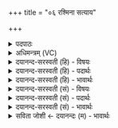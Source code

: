 +++
title = "०६ रश्मिना सत्याय"

+++
<details><summary>पदपाठः</summary>

र॒श्मिना॑। स॒त्याय॑। स॒त्यम्। जि॒न्व॒। प्रेति॒नेति॒ प्रऽइति॑ना। धर्म॑णा। धर्म॑म्। जि॒न्व॒। अन्वि॒त्येत्यनु॑ऽइत्या। दि॒वा। दिव॑म्। जि॒न्व॒। स॒न्धिनेति॑ स॒म्ऽधिना॑। अ॒न्तरि॑क्षेण। अ॒न्तरि॑क्षम्। जि॒न्व॒। प्र॒ति॒धिनेति॑ प्रति॒ऽधिना॑। पृ॒थि॒व्या। पृ॒थि॒वीम्। जि॒न्व॒। वि॒ष्ट॒म्भेन॑। वृष्ट्या॑। वृष्टि॑म्। जि॒न्व॒। प्र॒वयेति॑ प्र॒ऽवया॑। अह्ना॑। अहः॑। जि॒न्व॒। अ॒नु॒येत्य॑नु॒ऽया। रात्र्या॑। रात्री॑म्। जि॒न्व॒। उ॒शिजा॑। वसु॑भ्य॒ इति॒ वसु॑ऽभ्यः। वसू॑न्। जि॒न्व॒। प्र॒के॒तेनेति॑ प्रऽके॒तेन॑। आ॒दि॒त्येभ्यः॑। आ॒दि॒त्यान्। जि॒न्व॒। ६।
</details>

<details><summary>अधिमन्त्रम् (VC)</summary>

- विद्वांसो देवता
- परमेष्ठी ऋषिः
- विराडभिकृतिः
- ऋषभः
</details>

<details><summary>दयानन्द-सरस्वती (हि) - विषयः</summary>

विद्वानों को पदार्थविद्या के जानने का उपाय करना चाहिये, यह विषय अगले मन्त्र में कहा है ॥
</details>

<details><summary>दयानन्द-सरस्वती (हि) - पदार्थः</summary>

पदार्थान्वयभाषाः -  हे विद्वान् पुरुष ! तू (रश्मिना) किरणों से (सत्याय) वर्त्तमान में हुए सूर्य्य के तुल्य नित्य सुख और स्थूल पदार्थों के लिये (सत्यम्) अव्यभिचारी कर्म को (जिन्व) प्राप्त हो। (प्रेतिना) उत्तम ज्ञानयुक्त (धर्मणा) न्याय के आचरण से (धर्मम्) धर्म को (जिन्व) जान। (अन्वित्या) खोज के हेतु (दिवा) धर्म के प्रकाश से (दिवम्) सत्य के प्रकाश को (जिन्व) प्राप्त हो। (सन्धिना) सन्धिरूप (अन्तरिक्षेण) आकाश से (अन्तरिक्षम्) अवकाश को (जिन्व) जान। (पृथिव्या) भूगर्भविद्या के (प्रतिधिना) सम्बन्ध से (पृथिवीम्) भूमि को (जिन्व) जान। (विष्टम्भेन) शरीर धारण के हेतु आहार के रस से तथा (वृष्ट्या) वर्षा की विद्या से (वृष्टिम्) वर्षा को (जिन्व) जान। (प्रवया) कान्तियुक्त (अह्ना) प्रकाश की विद्या से (अहः) दिन को (जिन्व) जान। (अनुया) प्रकाश के पीछे चलनेवाली (रात्र्या) रात्रि की विद्या से (रात्रीम्) रात्रि को (जिन्व) जान। (उशिजा) कामनाओं से (वसुभ्यः) अग्नि आदि आठ वसुओं की विद्या से (वसून्) उन अग्नि आदि वसुओं को (जिन्व) जान और (प्रकेतेन) उत्तम विज्ञान से (आदित्येभ्यः) बारह महीनों की विद्या से (आदित्यान्) बारह महीनों को (जिन्व) तत्त्वस्वरूप से जान ॥६ ॥
</details>

<details><summary>दयानन्द-सरस्वती (हि) - भावार्थः</summary>

भावार्थभाषाः -  विद्वानों को चाहिये कि जैसे पदार्थों की परीक्षा से अपने आप पदार्थविद्या को जानें, वैसे ही दूसरों के लिये भी उपदेश करें ॥६ ॥
</details>

<details><summary>दयानन्द-सरस्वती (सं) - विषयः</summary>

अथ विद्वद्भिः पदार्थविद्या ज्ञातव्येत्याह ॥
</details>

<details><summary>दयानन्द-सरस्वती (सं) - पदार्थः</summary>

पदार्थान्वयभाषाः -  हे विद्वंस्त्वं रश्मिना सत्याय सूर्य इव नित्यसुखाय सत्यं जिन्व। प्रेतिना धर्मणा धर्मं जिन्व। अन्वित्या दिवा दिवं जिन्व। सन्धिनान्तरिक्षेणान्तरिक्षं जिन्व। पृथिव्या प्रतिधिना पृथिवीं जिन्व। विष्टम्भेन वृष्ट्या वृष्टिं जिन्व। प्रवयाऽह्नाहर्जिन्व। अनुया रात्र्या रात्रीं जिन्व। उशिजा वसुभ्यो वसून् जिन्व। प्रकेतेनादित्येभ्य आदित्यान् जिन्व ॥६ ॥
</details>

<details><summary>दयानन्द-सरस्वती (सं) - भावार्थः</summary>

भावार्थभाषाः -  विद्वद्भिर्यथा पदार्थपरीक्षणेन पदार्थविद्या विदिता कार्या तथैवान्येभ्य उपदेष्टव्या ॥६ ॥
</details>

<details><summary>सविता जोशी ← दयानन्दः (म) - भावार्थः</summary>

भावार्थभाषाः -  विद्वानांनी पदार्थांची परीक्षा करून स्वतः पदार्थविद्या जाणावी व इतरांनाही शिकवावी.
</details>